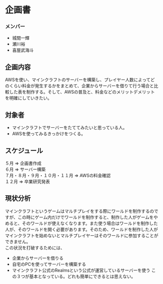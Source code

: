 # 企画書  
### メンバー  
- 城間一輝  
- 瀬川裕  
- 喜屋武海斗  
## 企画内容  
AWSを使い、マインクラフトのサーバーを構築し、プレイヤー人数によってどのくらい料金が発生するかをまとめて、企業からサーバーを借りて行う場合と比較した表を制作する。そして、AWSの普及と、料金などのメリットデメリットを明確にしていきたい。  
## 対象者  
- マインクラフトでサーバーをたててみたいと思っている人。  
- AWSを使ってみるきっかけをつくる。  
## スケジュール  
５月 => 企画書作成  
６月 => サーバー構築  
７月・８月・９月・１０月・１１月 => AWSの料金確認  
１２月 => 卒業研究発表  
## 現状分析  
マインクラフトというゲームはマルチプレイをする際にワールドを制作するのですが、この時にゲーム内だけでワールドを制作すると、制作した人がゲームをやめると、そのワールドが使えなくなります。また使う場合はワールドを制作した人が、そのワールドを開く必要があります。そのため、ワールドを制作した人がマインクラフトを始めないとマルチプレイヤーはそのワールドに参加することができません。  
この状況を打破するためには、  
- 企業からサーバーを借りる
- 自宅のPCを使ってサーバーを構築する
- マインクラフト公式のRealmsという公式が運営しているサーバーを使う
この３つが基本となっている。どれも簡単にできるとは思えない。
